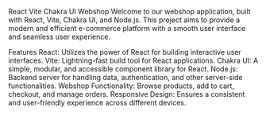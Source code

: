 React Vite Chakra UI Webshop
Welcome to our webshop application, built with React, Vite, Chakra UI, and Node.js. This project aims to provide a modern and efficient e-commerce platform with a smooth user interface and seamless user experience.

Features
React: Utilizes the power of React for building interactive user interfaces.
Vite: Lightning-fast build tool for React applications.
Chakra UI: A simple, modular, and accessible component library for React.
Node.js: Backend server for handling data, authentication, and other server-side functionalities.
Webshop Functionality: Browse products, add to cart, checkout, and manage orders.
Responsive Design: Ensures a consistent and user-friendly experience across different devices.
